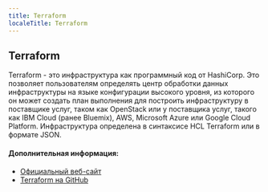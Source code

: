 ```yaml
---
title: Terraform
localeTitle: Terraform
---
```

## Terraform

Terraform - это инфраструктура как программный код от HashiCorp. Это позволяет пользователям определять центр обработки данных инфраструктуры на языке конфигурации высокого уровня, из которого он может создать план выполнения для построить инфраструктуру в поставщике услуг, таком как OpenStack или у поставщика услуг, такого как IBM Cloud (ранее Bluemix), AWS, Microsoft Azure или Google Cloud Platform. Инфраструктура определена в синтаксисе HCL Terraform или в формате JSON.

#### Дополнительная информация:

*   [Официальный веб-сайт](https://www.terraform.io)
*   [Terraform на GitHub](https://https://github.com/hashicorp/terraform)
